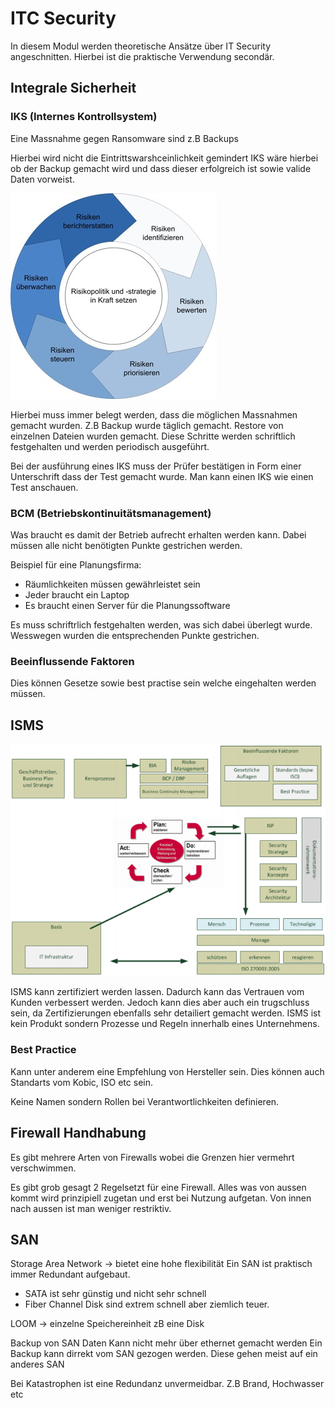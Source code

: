 # ITC Security
In diesem Modul werden theoretische Ansätze über IT Security angeschnitten.
Hierbei ist die praktische Verwendung secondär.

## Integrale Sicherheit

### IKS (Internes Kontrollsystem)

Eine Massnahme gegen Ransomware sind z.B Backups

Hierbei wird nicht die Eintrittswarshceinlichkeit gemindert
IKS wäre hierbei ob der Backup gemacht wird und dass dieser erfolgreich ist sowie valide Daten vorweist.

![](res/iks_kreislauf.jpg?)

Hierbei muss immer belegt werden, dass die möglichen Massnahmen gemacht wurden.
Z.B Backup wurde täglich gemacht.
Restore von einzelnen Dateien wurden gemacht.
Diese Schritte werden schriftlich festgehalten und werden periodisch ausgeführt.

Bei der ausführung eines IKS muss der Prüfer bestätigen in Form einer Unterschrift dass der Test gemacht wurde.
Man kann einen IKS wie einen Test anschauen. 

### BCM (Betriebskontinuitätsmanagement)
Was braucht es damit der Betrieb aufrecht erhalten werden kann.
Dabei müssen alle nicht benötigten Punkte gestrichen werden.

Beispiel für eine Planungsfirma:
- Räumlichkeiten müssen gewährleistet sein
- Jeder braucht ein Laptop
- Es braucht einen Server für die Planungssoftware

Es muss schriftrlich festgehalten werden, was sich dabei überlegt wurde. 
Wesswegen wurden die entsprechenden Punkte gestrichen.

### Beeinflussende Faktoren
Dies können Gesetze sowie best practise sein welche eingehalten werden müssen.

## ISMS

![](res/itsm_view.png?raw=true)

ISMS kann zertifiziert werden lassen. Dadurch kann das Vertrauen vom Kunden verbessert werden.
Jedoch kann dies aber auch ein trugschluss sein, da Zertifizierungen ebenfalls sehr detailiert gemacht werden.
ISMS ist kein Produkt sondern Prozesse und Regeln innerhalb eines Unternehmens.

### Best Practice
Kann unter anderem eine Empfehlung von Hersteller sein.
Dies können auch Standarts vom Kobic, ISO etc sein.

Keine Namen sondern Rollen bei Verantwortlichkeiten definieren.

## Firewall Handhabung
Es gibt mehrere Arten von Firewalls wobei die Grenzen hier vermehrt verschwimmen.

Es gibt grob gesagt 2 Regelsetzt für eine Firewall.
Alles was von aussen kommt wird prinzipiell zugetan und erst bei Nutzung aufgetan.
Von innen nach aussen ist man weniger restriktiv.


## SAN
Storage Area Network -> bietet eine hohe flexibilität
Ein SAN ist praktisch immer Redundant aufgebaut.

- SATA ist sehr günstig und nicht sehr schnell
- Fiber Channel Disk sind extrem schnell aber ziemlich teuer.


LOOM -> einzelne Speichereinheit zB eine Disk


Backup von SAN Daten 
Kann nicht mehr über ethernet gemacht werden
Ein Backup kann dirrekt vom SAN gezogen werden.
Diese gehen meist auf ein anderes SAN

Bei Katastrophen ist eine Redundanz unvermeidbar.
Z.B Brand, Hochwasser etc
